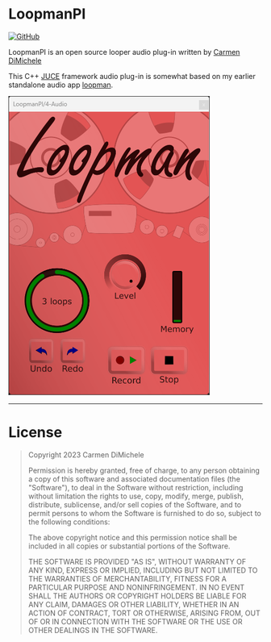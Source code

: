 
# LoopmanPI

[![GitHub](https://img.shields.io/badge/license-MIT-green)](#License)

LoopmanPI is an open source looper audio plug-in written by [Carmen DiMichele](https://dimichelec.wixsite.com/carmendimichele) 

This C++ [JUCE](https://juce.com/) framework audio plug-in is somewhat based on my earlier standalone audio app [loopman](https://github.com/dimichelec/loopman).


![LoopmanPI](screenshot_1.png "LoopmanPI screenshot")

---
# License

> Copyright 2023 Carmen DiMichele
>
> Permission is hereby granted, free of charge, to any person obtaining a copy of this software and associated documentation files (the "Software"), to deal in the Software without restriction, including without limitation the rights to use, copy, modify, merge, publish, distribute, sublicense, and/or sell copies of the Software, and to permit persons to whom the Software is furnished to do so, subject to the following conditions:
>
> The above copyright notice and this permission notice shall be included in all copies or substantial portions of the Software.
>
> THE SOFTWARE IS PROVIDED "AS IS", WITHOUT WARRANTY OF ANY KIND, EXPRESS OR IMPLIED, INCLUDING BUT NOT LIMITED TO THE WARRANTIES OF MERCHANTABILITY, FITNESS FOR A PARTICULAR PURPOSE AND NONINFRINGEMENT. IN NO EVENT SHALL THE AUTHORS OR COPYRIGHT HOLDERS BE LIABLE FOR ANY CLAIM, DAMAGES OR OTHER LIABILITY, WHETHER IN AN ACTION OF CONTRACT, TORT OR OTHERWISE, ARISING FROM, OUT OF OR IN CONNECTION WITH THE SOFTWARE OR THE USE OR OTHER DEALINGS IN THE SOFTWARE.



<!-- --------------------------------------------------------------------

Coding Notes:


- https://github.com/dimichelec/LoopmanPI

* make a fade-out button
  
-------------------------------------------------------------------- -->



